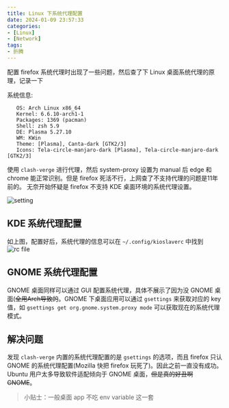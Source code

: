 ```yaml
---
title: Linux 下系统代理配置
date: 2024-01-09 23:57:33
categories:
- [Linux]
- [Network]
tags:
- 折腾
---
```

配置 firefox 系统代理时出现了一些问题，然后查了下 Linux 桌面系统代理的原理，记录一下

系统信息:

```text
   OS: Arch Linux x86_64 
   Kernel: 6.6.10-arch1-1 
   Packages: 1369 (pacman) 
   Shell: zsh 5.9 
   DE: Plasma 5.27.10 
   WM: KWin 
   Theme: [Plasma], Canta-dark [GTK2/3] 
   Icons: Tela-circle-manjaro-dark [Plasma], Tela-circle-manjaro-dark [GTK2/3] 
```

使用 `clash-verge` 进行代理，然后 system-proxy 设置为 manual 后 edge 和 chrome 能正常识别。但是 firefox 死活不行，上网查了不支持代理的问题是11年前的。 无奈开始怀疑是 firefox 不支持 KDE 桌面环境的系统代理设置。

![setting](2024-01-10_01-00.png)

## KDE 系统代理配置

如上图，配置好后，系统代理的信息可以在 `~/.config/kioslaverc` 中找到
![rc file](2024-01-10_01-04.png)

## GNOME 系统代理配置

GNOME 桌面同样可以通过 GUI 配置系统代理，具体不展示了因为没 GNOME 桌面(~~全用Arch导致的~~。GNOME 下桌面应用可以通过 `gsettings` 来获取对应的 key 值，如 `gsettings get org.gnome.system.proxy mode` 可以获取现在的系统代理模式。

## 解决问题

发现 `clash-verge` 内置的系统代理配置的是 `gsettings` 的选项，而且 firefox 只认 GNOME 的系统代理配置(Mozilla 快把 firefox 玩死了)。因此之前一直没有成功。Ubuntu 用户太多导致软件适配倾向于 GNOME 桌面，~~但是真的好丑啊 GNOME~~。

>小贴士：一般桌面 app 不吃 env variable 这一套
